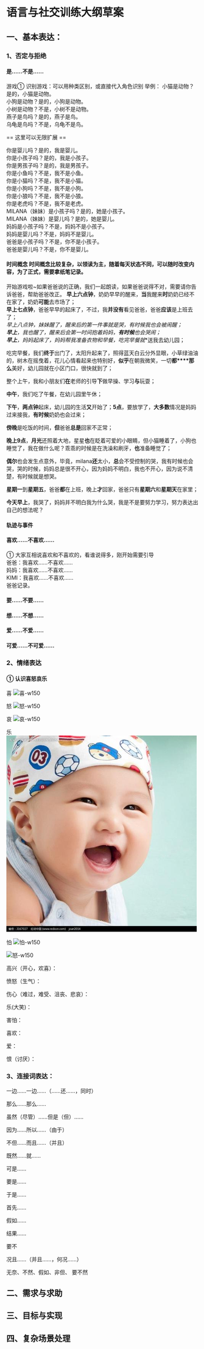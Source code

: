 # 语言与社交训练大纲草案

## 一、基本表达：

### 1、否定与拒绝

#### 是……不是……

游戏① 识别游戏：可以用种类区别，或直接代入角色识别
举例： 
小猫是动物？是的，小猫是动物。  
小狗是动物？是的，小狗是动物。  
小树是动物？不是，小树不是动物。  
燕子是鸟吗？是的，燕子是鸟。  
乌龟是鸟吗？不是，乌龟不是鸟。  

== 这里可以无限扩展 == 

你是婴儿吗？是的，我是婴儿。  
你是小孩子吗？是的，我是小孩子。  
你是男孩子吗？是的，我是男孩子。  
你是小鱼吗？不是，我不是小鱼。  
你是小猫吗？不是，我不是小猫。  
你是小狗吗？不是，我不是小狗。  
你是小狼吗？不是，我不是小狼。  
你是老虎吗？不是，我不是老虎。  
MILANA（妹妹）是小孩子吗？是的，她是小孩子。  
MILANA（妹妹）是婴儿吗？是的，她是婴儿。  
妈妈是小孩子吗？不是，妈妈不是小孩子。  
妈妈是婴儿吗？不是，妈妈不是婴儿。  
爸爸是小孩子吗？不是，你不是小孩子。  
爸爸是婴儿吗？不是，你不是婴儿。  

#### 时间概念 时间概念比较复杂，以领读为主，随着每天状态不同，可以随时改变内容，为了正式，需要拿纸笔记录。  
开始游戏啦~如果爸爸说的正确，我们一起朗读，如果爸爸说得不对，需要请你告诉爸爸，帮助爸爸改正。
**早上六点钟**，奶奶早早的醒来，**当**我醒来**时**奶奶已经不在家了，奶奶**可能**去市场了；  
**早上七点钟**，爸爸早早的起床了，不过，我**并没有**看见爸爸，爸爸**应该**是上班去了；  
**早上八点钟*，妹妹醒了，醒来后的第一件事**就是**哭，有时候我**也**会被闹醒；  
**早上**，我**也**醒了，醒来后会**第一时间**抱着妈妈，**有时候**也会哭闹；  
**早上**，妈妈起床了，妈妈帮我准备衣物**和**早餐，吃完早餐**就**送我去幼儿园；  

吃完早餐，我们**终于**出门了，太阳升起来了，照得蓝天白云分外显眼，小草绿油油的，树木在摇曳着，花儿心情看起来也特别好，**似乎**在朝我微笑，一切**都****那么**美好，幼儿园就在小区门口，很快就到了；  

整个上午，我和小朋友们**在**老师的引导**下**做早操、学习**与**玩耍；  

**中午**，我们吃了午餐，在幼儿园里午休；  

**下午**，**两点钟**起床，幼儿园的生活**又**开始了；**5点**，要放学了，**大多数**情况是妈妈过来接我，**有时候**奶奶也会过来；

**傍晚**是吃饭的时间，**但**爸爸**总是**回家不正常；

**晚上9点**，**月光**还照着大地，星星**也**在眨着可爱的小眼睛，但小猫睡着了，小狗也睡觉了，我在做什么呢？乖乖的时候是在洗澡和刷牙，**也**准备睡觉了；

**偶尔**也会发生点意外，毕竟，milana**还**太小，**总**会不受控制的哭，我有时候也会哭，哭的时候，妈妈总是很不开心，因为妈妈不明白，我也不开心，因为说不清楚，有时候就是想哭。  

**星期一**到**星期五**，爸爸**都**在上班，晚上**才**回家，爸爸只有**星期六**和**星期天**在家里；

**今天早上**，我哭了，妈妈并不明白我为什么哭，我是不是要努力学习，努力表达出自己的想法呢？

#### 轨迹与事件
  

#### 喜欢……不喜欢……  
① 大家互相说喜欢和不喜欢的，看谁说得多，刚开始需要引导  
爸爸：我喜欢……不喜欢……  
妈妈：我喜欢……不喜欢……  
KIMI：我喜欢……不喜欢……  
爸爸记录。  



#### 要……不要……


#### 想……不想……



#### 爱……不爱……

#### 可爱……不可爱……

### 2、情绪表达

#### ① 认识喜怒哀乐

喜
![喜-w150](/images/喜.jpg)

怒
![怒-w150](/images/怒01.jpg)

哀
![哀-w150](/images/哀.jpg)

乐
![乐-w150](/images/乐.jpg)

怕
![怕-w150](/images/怕.jpg)

![怒-w150](/images/怒02.jpg)

高兴（开心，欢喜）：

愤怒（生气）：

伤心（难过，难受、沮丧、悲哀）：

乐(大笑)：

害怕：

喜欢：

爱：

恨（讨厌）：


### 3、连接词表达：

一边……一边……（……还……，同时）

那么……那么……

虽然（尽管）……但是（但）……

因为……所以……（由于）

不但……而且……（并且）

既然……就……

可是……

要是……

于是……

首先……

假如……

结果……

要不

况且……（并且……，何况……）

无奈、不然、假如、非但、
要不然
















## 二、需求与求助

## 三、目标与实现

## 四、复杂场景处理
